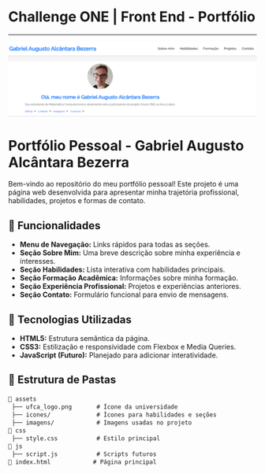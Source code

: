 # Challenge ONE | Front End - Portfólio
---

<p align="center" >
     <img width="600" heigth="600" src="assets/Captura de tela 2024-12-19 130135.png">
</p>

# Portfólio Pessoal - Gabriel Augusto Alcântara Bezerra

Bem-vindo ao repositório do meu portfólio pessoal! Este projeto é uma página web desenvolvida para apresentar minha trajetória profissional, habilidades, projetos e formas de contato. 

## 🌟 Funcionalidades

- **Menu de Navegação:** Links rápidos para todas as seções.
- **Seção Sobre Mim:** Uma breve descrição sobre minha experiência e interesses.
- **Seção Habilidades:** Lista interativa com habilidades principais.
- **Seção Formação Acadêmica:** Informações sobre minha formação.
- **Seção Experiência Profissional:** Projetos e experiências anteriores.
- **Seção Contato:** Formulário funcional para envio de mensagens.

## 🎨 Tecnologias Utilizadas

- **HTML5:** Estrutura semântica da página.
- **CSS3:** Estilização e responsividade com Flexbox e Media Queries.
- **JavaScript (Futuro):** Planejado para adicionar interatividade.

## 📂 Estrutura de Pastas

```plaintext
📂 assets
 ├── ufca_logo.png       # Ícone da universidade
 ├── icones/             # Ícones para habilidades e seções
 ├── imagens/            # Imagens usadas no projeto
📂 css
 ├── style.css           # Estilo principal
📂 js
 ├── script.js           # Scripts futuros
📄 index.html            # Página principal


